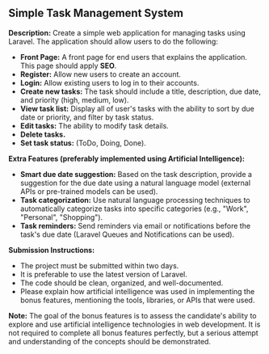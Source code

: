 ## Simple Task Management System

**Description:** Create a simple web application for managing tasks using Laravel. The application should allow users to do the following:

*   **Front Page:** A front page for end users that explains the application. This page should apply **SEO**.
*   **Register:** Allow new users to create an account.
*   **Login:** Allow existing users to log in to their accounts.
*   **Create new tasks:** The task should include a title, description, due date, and priority (high, medium, low).
*   **View task list:** Display all of user's tasks with the ability to sort by due date or priority, and filter by task status.
*   **Edit tasks:** The ability to modify task details.
*   **Delete tasks.**
*   **Set task status:** (ToDo, Doing, Done).

**Extra Features (preferably implemented using Artificial Intelligence):**

*   **Smart due date suggestion:** Based on the task description, provide a suggestion for the due date using a natural language model (external APIs or pre-trained models can be used).
*   **Task categorization:** Use natural language processing techniques to automatically categorize tasks into specific categories (e.g., "Work", "Personal", "Shopping").
*   **Task reminders:** Send reminders via email or notifications before the task's due date (Laravel Queues and Notifications can be used).

**Submission Instructions:**

*   The project must be submitted within two days.
*   It is preferable to use the latest version of Laravel.
*   The code should be clean, organized, and well-documented.
*   Please explain how artificial intelligence was used in implementing the bonus features, mentioning the tools, libraries, or APIs that were used.

**Note:** The goal of the bonus features is to assess the candidate's ability to explore and use artificial intelligence technologies in web development. It is not required to complete all bonus features perfectly, but a serious attempt and understanding of the concepts should be demonstrated.
